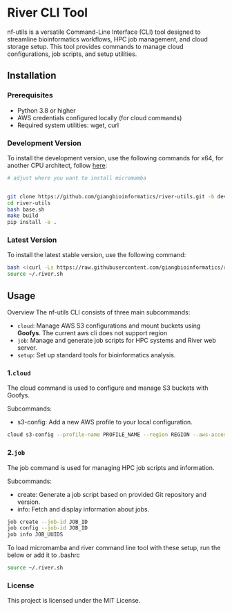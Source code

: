 # River CLI Tool

nf-utils is a versatile Command-Line Interface (CLI) tool designed to streamline bioinformatics workflows, HPC job management, and cloud storage setup. This tool provides commands to manage cloud configurations, job scripts, and setup utilities.

## Installation

### Prerequisites
- Python 3.8 or higher
- AWS credentials configured locally (for cloud commands)
- Required system utilities: wget, curl

### Development Version
To install the development version, use the following commands for x64, for another CPU architect, follow [here](https://mamba.readthedocs.io/en/latest/installation/micromamba-installation.html):
```bash
# adjust where you want to install micromamba


git clone https://github.com/giangbioinformatics/river-utils.git -b dev
cd river-utils 
bash base.sh
make build
pip install -e .
```

### Latest Version
To install the latest stable version, use the following command:

```bash
bash <(curl -Ls https://raw.githubusercontent.com/giangbioinformatics/river-utils/dev/install/setup.sh) $HOME dev
source ~/.river.sh
```

## Usage
Overview
The nf-utils CLI consists of three main subcommands:

+ `cloud`: Manage AWS S3 configurations and mount buckets using **Goofys**. The current aws cli does not support region
+ `job`: Manage and generate job scripts for HPC systems and River web server.
+ `setup`: Set up standard tools for bioinformatics analysis.

### 1.`cloud`
The cloud command is used to configure and manage S3 buckets with Goofys.

Subcommands:
+ s3-config: Add a new AWS profile to your local configuration.
```bash
cloud s3-config --profile-name PROFILE_NAME --region REGION --aws-access-key-id AWS_ACCESS_KEY_ID --aws-secret-access-key AWS_SECRET_ACCESS_KEY
```

### 2.`job`
The job command is used for managing HPC job scripts and information.

Subcommands:
+ create: Generate a job script based on provided Git repository and version.
+ info: Fetch and display information about jobs.
```bash
job create --job-id JOB_ID
job config --job-id JOB_ID
job info JOB_UUIDS
```

To load micromamba and river command line tool with these setup, run the below or add it to .bashrc 
```bash
source ~/.river.sh
```

### License
This project is licensed under the MIT License.